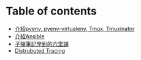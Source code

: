 # Table of contents
- [介紹pyenv, pyenv-virtualenv, Tmux, Tmuxinator](pyenv-and-tmux/)
- [介紹Ansible](ansible/)
- [子彈筆記學到的六堂課](https://hackmd.io/@jimmychen945/SJoi80cm8#/)
- [Distrubuted Tracing](https://hackmd.io/@jimmychen945/SkdSMnhzY#/)
